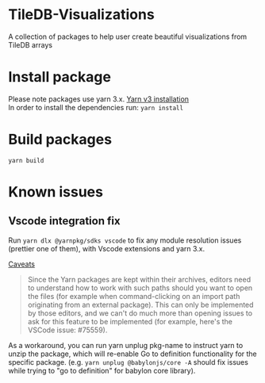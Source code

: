 # TileDB-Visualizations
A collection of packages to help user create beautiful visualizations from TileDB arrays

# Install package
Please note packages use yarn 3.x. [Yarn v3 installation](https://yarnpkg.com/getting-started/install) </br>
In order to install the dependencies run:
`yarn install`

# Build packages

`yarn build`

# Known issues
## Vscode integration fix

Run `yarn dlx @yarnpkg/sdks vscode` to fix any module resolution issues (prettier one of them), with Vscode extensions and yarn 3.x.

[Caveats](https://yarnpkg.com/getting-started/editor-sdks#caveat)

> Since the Yarn packages are kept within their archives, editors need to understand how to work with such paths should you want to open the files (for example when command-clicking on an import path originating from an external package). This can only be implemented by those editors, and we can't do much more than opening issues to ask for this feature to be implemented (for example, here's the VSCode issue: #75559).

As a workaround, you can run yarn unplug pkg-name to instruct yarn to unzip the package, which will re-enable Go to definition functionality for the specific package. (e.g. `yarn unplug @babylonjs/core -A` should fix issues while trying to "go to definition" for babylon core library).
